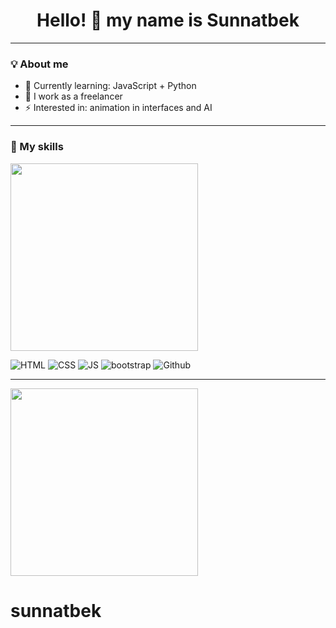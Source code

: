 <h1 align="center">Hello! 👋 my name is Sunnatbek</h1>

---

### 💡 About me

- 🌱 Currently learning: JavaScript + Python
- 💼 I work as a freelancer
- ⚡ Interested in: animation in interfaces and AI
---

### 🚀 My skills



<img src="https://media0.giphy.com/media/v1.Y2lkPTc5MGI3NjExc250N21lMmtrbHdncmVsenkxc2p2YnlzbGg1MnJ3NnVubDM4dDMxciZlcD12MV9pbnRlcm5hbF9naWZfYnlfaWQmY3Q9Zw/3o7TKKImRT3NiD8IM0/giphy.gif" width="300">






![HTML](https://img.shields.io/badge/-HTML5-E34F26?style=flat-square&logo=html5&logoColor=white)
![CSS](https://img.shields.io/badge/-CSS3-1572B6?style=flat-square&logo=css3)
![JS](https://img.shields.io/badge/-JavaScript-F7DF1E?style=flat-square&logo=javascript&logoColor=black)
![bootstrap](https://kajabi-storefronts-production.kajabi-cdn.com/kajabi-storefronts-production/sites/152896/images/OzA7RhDQHOlsIrnB5LqQ_file.jpg)
![Github](https://nextgen.group/hubfs/github_PNG65.png)

---








<img src="https://media3.giphy.com/media/v1.Y2lkPTc5MGI3NjExeHV3NHJmZXExNXY2ejFpdmFta3g0Z2szdjBod2lpNXBodjNrZnczdSZlcD12MV9pbnRlcm5hbF9naWZfYnlfaWQmY3Q9Zw/qgQUggAC3Pfv687qPC/giphy.gif" width="300">





# sunnatbek
